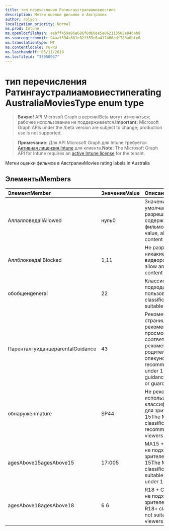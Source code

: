 ```yaml
---
title: тип перечисления Ратингаустралиамовиестипе
description: Метки оценки фильмов в Австралии
author: rolyon
localization_priority: Normal
ms.prod: Intune
ms.openlocfilehash: aebff459a96e686f8d60ee5e862113502a846ab8
ms.sourcegitcommit: 94aaf594c881c02f353c6a417460cdf783a0bfe0
ms.translationtype: MT
ms.contentlocale: ru-RU
ms.lasthandoff: 05/11/2019
ms.locfileid: "33950937"
---
```

# <a name="ratingaustraliamoviestype-enum-type"></a><span data-ttu-id="3c0da-103">тип перечисления Ратингаустралиамовиестипе</span><span class="sxs-lookup"><span data-stu-id="3c0da-103">ratingAustraliaMoviesType enum type</span></span>

> <span data-ttu-id="3c0da-104">**Важно!** API Microsoft Graph в версии/Beta могут изменяться; рабочее использование не поддерживается.</span><span class="sxs-lookup"><span data-stu-id="3c0da-104">**Important:** Microsoft Graph APIs under the /beta version are subject to change; production use is not supported.</span></span>

> <span data-ttu-id="3c0da-105">**Примечание:** Для API Microsoft Graph для Intune требуется [Активная лицензия Intune](https://go.microsoft.com/fwlink/?linkid=839381) для клиента.</span><span class="sxs-lookup"><span data-stu-id="3c0da-105">**Note:** The Microsoft Graph API for Intune requires an [active Intune license](https://go.microsoft.com/fwlink/?linkid=839381) for the tenant.</span></span>

<span data-ttu-id="3c0da-106">Метки оценки фильмов в Австралии</span><span class="sxs-lookup"><span data-stu-id="3c0da-106">Movies rating labels in Australia</span></span>

## <a name="members"></a><span data-ttu-id="3c0da-107">Элементы</span><span class="sxs-lookup"><span data-stu-id="3c0da-107">Members</span></span>
|<span data-ttu-id="3c0da-108">Элемент</span><span class="sxs-lookup"><span data-stu-id="3c0da-108">Member</span></span>|<span data-ttu-id="3c0da-109">Значение</span><span class="sxs-lookup"><span data-stu-id="3c0da-109">Value</span></span>|<span data-ttu-id="3c0da-110">Описание</span><span class="sxs-lookup"><span data-stu-id="3c0da-110">Description</span></span>|
|:---|:---|:---|
|<span data-ttu-id="3c0da-111">Аллалловед</span><span class="sxs-lookup"><span data-stu-id="3c0da-111">allAllowed</span></span>|<span data-ttu-id="3c0da-112">нуль</span><span class="sxs-lookup"><span data-stu-id="3c0da-112">0</span></span>|<span data-ttu-id="3c0da-113">Значение по умолчанию, разрешить все содержимое фильмов</span><span class="sxs-lookup"><span data-stu-id="3c0da-113">Default value, allow all movies content</span></span>|
|<span data-ttu-id="3c0da-114">Аллблоккед</span><span class="sxs-lookup"><span data-stu-id="3c0da-114">allBlocked</span></span>|<span data-ttu-id="3c0da-115">1,1</span><span class="sxs-lookup"><span data-stu-id="3c0da-115">1</span></span>|<span data-ttu-id="3c0da-116">Не разрешать никакие видеоролики</span><span class="sxs-lookup"><span data-stu-id="3c0da-116">Do not allow any movies content</span></span>|
|<span data-ttu-id="3c0da-117">обобщен</span><span class="sxs-lookup"><span data-stu-id="3c0da-117">general</span></span>|<span data-ttu-id="3c0da-118">2</span><span class="sxs-lookup"><span data-stu-id="3c0da-118">2</span></span>|<span data-ttu-id="3c0da-119">Классификация "G" подходит для всех пользователей</span><span class="sxs-lookup"><span data-stu-id="3c0da-119">The G classification is suitable for everyone</span></span>|
|<span data-ttu-id="3c0da-120">Паренталгуиданце</span><span class="sxs-lookup"><span data-stu-id="3c0da-120">parentalGuidance</span></span>|<span data-ttu-id="3c0da-121">4</span><span class="sxs-lookup"><span data-stu-id="3c0da-121">3</span></span>|<span data-ttu-id="3c0da-122">Рекомендации на странице PG рекомендуются для просмотра в соответствии с рекомендациями от родителей и опекунов.</span><span class="sxs-lookup"><span data-stu-id="3c0da-122">The PG recommends viewers under 15 with guidance from parents or guardians</span></span>|
|<span data-ttu-id="3c0da-123">обнаружен</span><span class="sxs-lookup"><span data-stu-id="3c0da-123">mature</span></span>|<span data-ttu-id="3c0da-124">SP4</span><span class="sxs-lookup"><span data-stu-id="3c0da-124">4</span></span>|<span data-ttu-id="3c0da-125">Не рекомендуется использовать классификацию M для зрителей с 15</span><span class="sxs-lookup"><span data-stu-id="3c0da-125">The M classification is not recommended for viewers under 15</span></span>|
|<span data-ttu-id="3c0da-126">agesAbove15</span><span class="sxs-lookup"><span data-stu-id="3c0da-126">agesAbove15</span></span>|<span data-ttu-id="3c0da-127">17:00</span><span class="sxs-lookup"><span data-stu-id="3c0da-127">5</span></span>|<span data-ttu-id="3c0da-128">MA15 + Classification не подходит для зрителей в течение 15</span><span class="sxs-lookup"><span data-stu-id="3c0da-128">The MA15+ classification is not suitable for viewers under 15</span></span>|
|<span data-ttu-id="3c0da-129">agesAbove18</span><span class="sxs-lookup"><span data-stu-id="3c0da-129">agesAbove18</span></span>|<span data-ttu-id="3c0da-130">6 </span><span class="sxs-lookup"><span data-stu-id="3c0da-130">6</span></span>|<span data-ttu-id="3c0da-131">R18 + Classification не подходит для зрителей в 18</span><span class="sxs-lookup"><span data-stu-id="3c0da-131">The R18+ classification is not suitable for viewers under 18</span></span>|




